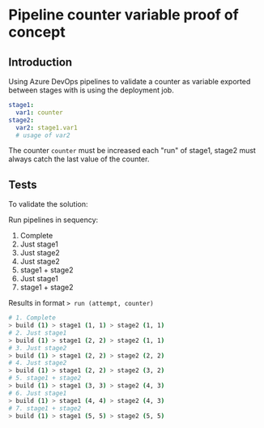 
# Pipeline counter variable proof of concept

## Introduction

Using Azure DevOps pipelines to validate a counter as variable exported between stages with is using the deployment job.

```yml
stage1:
  var1: counter
stage2:
  var2: stage1.var1
  # usage of var2
```

The counter `counter` must be increased each "run" of stage1, stage2 must always catch the last value of the counter.

## Tests

To validate the solution:

Run pipelines in sequency:

1. Complete
2. Just stage1
3. Just stage2
4. Just stage2
5. stage1 + stage2
6. Just stage1
7. stage1 + stage2

Results in format `> run (attempt, counter)`

```bash
# 1. Complete
> build (1) > stage1 (1, 1) > stage2 (1, 1)
# 2. Just stage1
> build (1) > stage1 (2, 2) > stage2 (1, 1)
# 3. Just stage2
> build (1) > stage1 (2, 2) > stage2 (2, 2)
# 4. Just stage2
> build (1) > stage1 (2, 2) > stage2 (3, 2)
# 5. stage1 + stage2
> build (1) > stage1 (3, 3) > stage2 (4, 3)
# 6. Just stage1
> build (1) > stage1 (4, 4) > stage2 (4, 3)
# 7. stage1 + stage2
> build (1) > stage1 (5, 5) > stage2 (5, 5)
```
